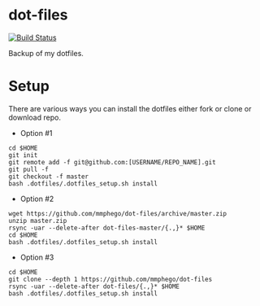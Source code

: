 # dot-files

[![Build Status](https://travis-ci.com/mmphego/dot-files.svg?branch=master)](https://travis-ci.com/mmphego/dot-files)

Backup of my dotfiles.

# Setup

There are various ways you can install the dotfiles either fork or clone or download repo.

* Option #1
```shell
cd $HOME
git init
git remote add -f git@github.com:[USERNAME/REPO_NAME].git
git pull -f
git checkout -f master
bash .dotfiles/.dotfiles_setup.sh install
```
* Option #2
```shell
wget https://github.com/mmphego/dot-files/archive/master.zip
unzip master.zip
rsync -uar --delete-after dot-files-master/{.,}* $HOME
cd $HOME
bash .dotfiles/.dotfiles_setup.sh install
```

* Option #3
```shell
cd $HOME
git clone --depth 1 https://github.com/mmphego/dot-files
rsync -uar --delete-after dot-files/{.,}* $HOME
bash .dotfiles/.dotfiles_setup.sh install
```
